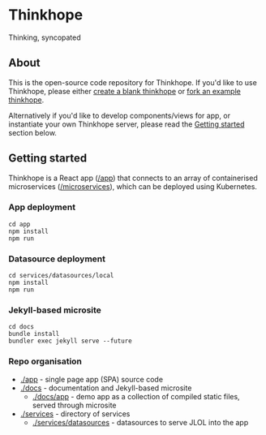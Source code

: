 # Thinkhope
Thinking, syncopated

## About
This is the open-source code repository for Thinkhope.  If you'd like to use Thinkhope, please either [create a blank thinkhope]() or [fork an example thinkhope]().

Alternatively if you'd like to develop components/views for app, or instantiate your own Thinkhope server, please read the [Getting started](#getting-started) section below.

## Getting started
Thinkhope is a React app ([/app](/app)) that connects to an array of containerised microservices ([/microservices](/microservices)), which can be deployed using Kubernetes.

### App deployment
```
cd app
npm install
npm run
```

### Datasource deployment
```
cd services/datasources/local
npm install
npm run
```

### Jekyll-based microsite
```
cd docs
bundle install
bundler exec jekyll serve --future
```

### Repo organisation
* [./app](./app) - single page app (SPA) source code
* [./docs](./docs) - documentation and Jekyll-based microsite
  * [./docs/app](./docs/app) - demo app as a collection of compiled static files, served through microsite
* [./services](./services) - directory of services
  * [./services/datasources](./services/datasources) - datasources to serve JLOL into the app
